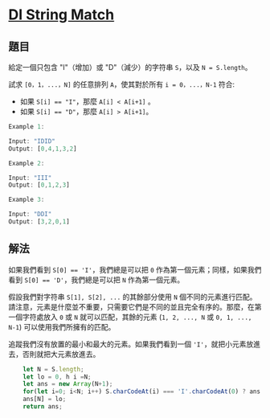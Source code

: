 # [DI String Match](https://leetcode.com/problems/di-string-match/)

## 題目

給定一個只包含 "I"（增加）或 "D"（減少）的字符串 `S`，以及 `N = S.length`。

試求 `[0，1，...，N]` 的任意排列 `A`，使其對於所有 `i = 0，...，N-1` 符合:

- 如果 `S[i] == "I"`，那麼 `A[i] < A[i+1]` 。
- 如果 `S[i] == "D"`，那麼 `A[i] > A[i+1]`。

```jsx
Example 1:

Input: "IDID"
Output: [0,4,1,3,2]

Example 2:

Input: "III"
Output: [0,1,2,3]

Example 3:

Input: "DDI"
Output: [3,2,0,1]
```

## 解法

如果我們看到 `S[0] == 'I'`，我們總是可以把 `0` 作為第一個元素；同樣，如果我們看到 `S[0] == 'D'`，我們總是可以把 `N` 作為第一個元素。

假設我們對字符串 `S[1], S[2], ...` 的其餘部分使用 `N` 個不同的元素進行匹配。請注意，元素是什麼並不重要，只需要它們是不同的並且完全有序的。那麼，在第一個字符處放入 `0` 或 `N` 就可以匹配，其餘的元素 (`1, 2, ..., N` 或 `0, 1, ..., N-1`) 可以使用我們所擁有的匹配。

追蹤我們沒有放置的最小和最大的元素。如果我們看到一個 `'I'`，就把小元素放進去，否則就把大元素放進去。

```jsx
    let N = S.length;
    let lo = 0, h i =N;
    let ans = new Array(N+1);
    for(let i=0; i<N; i++) S.charCodeAt(i) === 'I'.charCodeAt(0) ? ans[i] = lo++ : ans[i] = hi--;
    ans[N] = lo;
    return ans;
```
